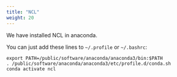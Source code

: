 ```yaml
---
title: "NCL"
weight: 20
---
```


We have installed NCL in anaconda.

You can just add these lines to `~/.profile` or `~/.bashrc`:

```
export PATH=/public/software/anaconda/anaconda3/bin:$PATH
. /public/software/anaconda/anaconda3/etc/profile.d/conda.sh
conda activate ncl
```